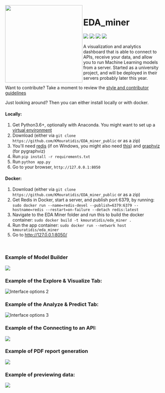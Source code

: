 <img src="https://raw.githubusercontent.com/KMouratidis/EDA_miner_public/master/EDA_miner/assets/images/y2d.png" width="250" align="left">

# EDA_miner

<badges> <img src="https://img.shields.io/badge/doc--coverage-49%25-yellow.svg"> <img src="https://img.shields.io/badge/code--coverage-14%25-red.svg"> <img src="https://img.shields.io/badge/tests-100%25-brightgreen.svg"> <a href="https://www.gnu.org/licenses/gpl-3.0"><img src="https://img.shields.io/badge/License-GPLv3-blue.svg"></a> </badges>

A visualization and analytics dashboard that is able to connect to APIs, receive your data,
and allow you to run Machine Learning models from a server. Started as a university project, and will be deployed in their servers probably later this year.


Want to contribute? Take a moment to review the [style and contributor guidelines](https://github.com/KMouratidis/EDA_miner_public/wiki/Style-guide-and-contributor-guidelines)

Just looking around? Then you can either install locally or with docker.

#### Locally:
1. Get Python3.6+, optionally with Anaconda. You might want to set up a [virtual environment](https://stackoverflow.com/questions/41972261/what-is-a-virtualenv-and-why-should-i-use-one)
2. Download (either via `git clone https://github.com/KMouratidis/EDA_miner_public` or as a zip)
3. You'll need [redis](https://redis.io) (if on Windows, you might also need [this](https://github.com/dmajkic/redis/downloads)) and [graphviz](https://www.graphviz.org/) (for pygraphviz)
4. Run `pip install -r requirements.txt`
5. Run `python app.py`
6. Go to your browser, `http://127.0.0.1:8050`

#### Docker:
1. Download (either via `git clone https://github.com/KMouratidis/EDA_miner_public` or as a zip)
2. Get Redis in Docker, start a server, and publish port 6379, by running: `sudo docker run --name=redis-devel --publish=6379:6379 --hostname=redis --restart=on-failure --detach redis:latest`
3. Navigate to the EDA Miner folder and run this to build the docker container: `sudo docker build -t kmouratidis/eda_miner .`
4. Run the app container: `sudo docker run --network host kmouratidis/eda_miner`
5. Go to http://127.0.0.1:8050/
<br>

### Example of Model Builder

![](https://raw.githubusercontent.com/KMouratidis/EDA_miner_public/master/images/screenshots/ModelBuilder.png)

### Example of the Explore & Visualize Tab:

![Interface options 2](https://raw.githubusercontent.com/KMouratidis/EDA_miner_public/master/images/screenshots/Baseline.png)

### Example of the Analyze & Predict Tab:

![Interface options 3](https://raw.githubusercontent.com/KMouratidis/EDA_miner_public/master/images/screenshots/FittingModels.png)

### Example of the Connecting to an API:

![](https://raw.githubusercontent.com/KMouratidis/EDA_miner_public/master/images/screenshots/API_connect.png)

### Example of PDF report generation
![](https://raw.githubusercontent.com/KMouratidis/EDA_miner_public/master/images/screenshots/PDF_Reports.png)

### Example of previewing data:

![](https://raw.githubusercontent.com/KMouratidis/EDA_miner_public/master/images/screenshots/Preview_Data.png)
